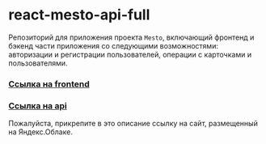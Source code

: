 # react-mesto-api-full

Репозиторий для приложения проекта `Mesto`, включающий фронтенд и бэкенд части приложения со следующими возможностями: авторизации и регистрации пользователей, операции с карточками и пользователями.

### [Ссылка на frontend](https://mesto.frontend.sovickiy.nomoredomains.sbs/)

### [Ссылка на api](https://api.mesto.sovickiy.nomoredomains.sbs//)

Пожалуйста, прикрепите в это описание ссылку на сайт, размещенный на Яндекс.Облаке.
